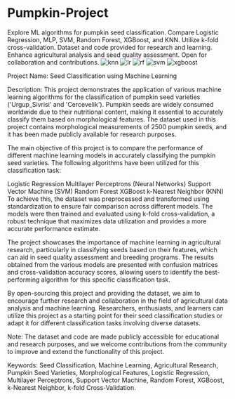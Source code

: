 # Pumpkin-Project
Explore ML algorithms for pumpkin seed classification. Compare Logistic Regression, MLP, SVM, Random Forest, XGBoost, and KNN. Utilize k-fold cross-validation. Dataset and code provided for research and learning. Enhance agricultural analysis and seed quality assessment. Open for collaboration and contributions.
![knn](https://github.com/iamFury2K/Pumpkin-Project/assets/73428754/50b7a5fa-eea6-47c3-8510-260c4335b187)
![lr](https://github.com/iamFury2K/Pumpkin-Project/assets/73428754/5e04b7d0-f4df-4172-a327-a28d413363e1)
![rf](https://github.com/iamFury2K/Pumpkin-Project/assets/73428754/d70edc51-4e5a-44cd-b68d-0622a45ff348)
![svm](https://github.com/iamFury2K/Pumpkin-Project/assets/73428754/4f9675b7-9531-44f8-b9ba-980fbbba3098)
![xgboost](https://github.com/iamFury2K/Pumpkin-Project/assets/73428754/41816931-92d1-40bd-b55e-5c641d0e5177)

Project Name: Seed Classification using Machine Learning

Description:
This project demonstrates the application of various machine learning algorithms for the classification of pumpkin seed varieties ('Urgup_Sivrisi' and 'Cercevelik'). Pumpkin seeds are widely consumed worldwide due to their nutritional content, making it essential to accurately classify them based on morphological features. The dataset used in this project contains morphological measurements of 2500 pumpkin seeds, and it has been made publicly available for research purposes.

The main objective of this project is to compare the performance of different machine learning models in accurately classifying the pumpkin seed varieties. The following algorithms have been utilized for this classification task:

Logistic Regression
Multilayer Perceptrons (Neural Networks)
Support Vector Machine (SVM)
Random Forest
XGBoost
k-Nearest Neighbor (KNN)
To achieve this, the dataset was preprocessed and transformed using standardization to ensure fair comparison across different models. The models were then trained and evaluated using k-fold cross-validation, a robust technique that maximizes data utilization and provides a more accurate performance estimate.

The project showcases the importance of machine learning in agricultural research, particularly in classifying seeds based on their features, which can aid in seed quality assessment and breeding programs. The results obtained from the various models are presented with confusion matrices and cross-validation accuracy scores, allowing users to identify the best-performing algorithm for this specific classification task.

By open-sourcing this project and providing the dataset, we aim to encourage further research and collaboration in the field of agricultural data analysis and machine learning. Researchers, enthusiasts, and learners can utilize this project as a starting point for their seed classification studies or adapt it for different classification tasks involving diverse datasets.

Note: The dataset and code are made publicly accessible for educational and research purposes, and we welcome contributions from the community to improve and extend the functionality of this project.

Keywords: Seed Classification, Machine Learning, Agricultural Research, Pumpkin Seed Varieties, Morphological Features, Logistic Regression, Multilayer Perceptrons, Support Vector Machine, Random Forest, XGBoost, k-Nearest Neighbor, k-fold Cross-Validation.
